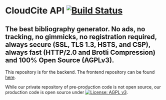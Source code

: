 # CloudCite API [![Build Status](https://travis-ci.com/avimshah/cloudcite-api.svg?token=PGuisJQYAXFAqhqdPqPm&branch=master)](https://travis-ci.com/avimshah/cloudcite-api)
## The best bibliography generator. No ads, no tracking, no gimmicks, no registration required, always secure (SSL, TLS 1.3, HSTS, and CSP), always fast (HTTP/2.0 and Brotli Compression) and 100% Open Source (AGPLv3).

This repository is for the backend. The frontend repository can be found [here](https://github.com/navalpatel384/cloudcite).

While our private repository of pre-production code is not open source, our production code is open source under [![License: AGPL v3](https://img.shields.io/badge/License-AGPL%20v3-blue.svg)](https://github.com/as0218PUSD/cloudcite/blob/master/LICENSE).
